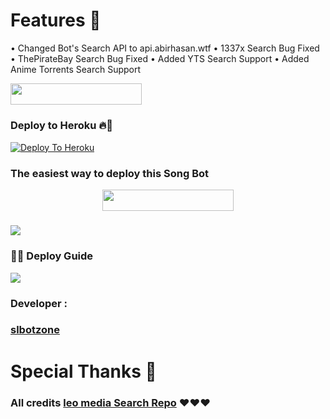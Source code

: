 
<h1> Features 🔆 </h1>

• Changed Bot's Search API to api.abirhasan.wtf
• 1337x Search Bug Fixed
• ThePirateBay Search Bug Fixed
• Added YTS Search Support
• Added Anime Torrents Search Support

<img src="https://telegra.ph/file/c18a32b1b3d3744bf44dc.jpg" width="210" height="34.45"/></a></p>


















### Deploy to Heroku 🔥🕺 


[![Deploy To Heroku](https://www.herokucdn.com/deploy/button.svg)](https://heroku.com/deploy?template=https://github.com/youtubeslgeekshow/torrentsearchbot)

###              The easiest way to deploy this Song Bot
<p align="center"><a href="https://heroku.com/deploy?template=https://github.com/youtubeslgeekshow/torrentsearchbot"> <img src="https://img.shields.io/badge/Deploy%20To%20Heroku-blueviolet?style=for-the-badge&logo=heroku" width="210" height="34.45"/></a></p>


###   <a href="https://www.youtube.com/channel/UCvYfJcTr8RY72dIapzMqFQA?sub_confirmation=1"><img src="https://img.shields.io/badge/How%20To-Deploy-red.svg?logo=Youtube"></a>
###  🧙‍♀️ Deploy Guide
<a href="https://www.youtube.com/channel/UCvYfJcTr8RY72dIapzMqFQA?sub_confirmation=1"><img src="https://telegra.ph/file/beca543cd87ec72be6069.jpg"></a>

### Developer :

### [slbotzone](https://t.me/slbotzone)

<h1> Special Thanks 💝 </h1>

###  All credits [leo media Search Repo](https://github.com/AbirHasan2005/Torrent-Search-Bot/tree/main) ❤️❤️❤️





